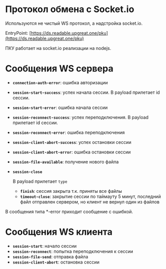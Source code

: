 # Протокол обмена с Socket.io

Используются не чистый WS протокол, а надстройка socket.io.

EntryPoint: [https://ds.readable.upgreat.one/pku](https://ds.readable.upgreat.one/pku)

ПКУ работает на socket.io реализации на nodejs.

# Сообщения WS сервера

-   **`connection-auth-error`**: ошибка авторизации

-   **`session-start-success`**: успех начала сессии. В payload прилетает id сессии.
-   **`session-start-error`**: ошибка начала сессии

-   **`session-reconnect-success`**: успех переподключения. В payload прилетает id сессии.
-   **`session-reconnect-error`**: ошибка переподключения

-   **`session-client-abort-success`**: успех остановки сессии
-   **`session-client-abort-error`**: ошибка остановки сессии

-   **`session-file-available`**: получение нового файла

-   **`session-close`**

    В payload прилетает `type`

    -   **`finish`**: сессия закрыта т.к. приняты все файлы
    -   **`timeout-close`**: закрытие сессии по таймауту 5 минут, последний файл отправлен сервером, но клиент не вернул один из файлов

В сообщения типа \*-error приходит сообщение с ошибкой.

# Сообщения WS клиента

-   **`session-start`**: начало сессии
-   **`session-reconnect`**: попытка переподключения к сессии
-   **`session-file-send`**: отправка файла
-   **`session-client-abort`**: остановка сессии
